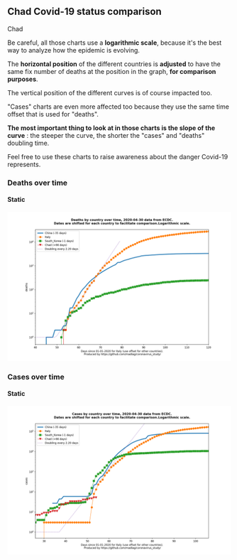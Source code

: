 ## Chad Covid-19 status comparison 

Chad



Be careful, all those charts use a **logarithmic scale**, because it's the best way to analyze how the epidemic is evolving.
 
The **horizontal position** of the different countries is **adjusted** to have the same fix number of deaths at the position in the graph, **for comparison purposes**.

The vertical position of the different curves is of course impacted too.

"Cases" charts are even more affected too because they use the same time offset that is used for "deaths".

**The most important thing to look at in those charts is the slope of the curve** : the steeper the curve, the shorter the "cases" and "deaths" doubling time.

Feel free to use these charts to raise awareness about the danger Covid-19 represents. 


 
### Deaths over time
 
#### Static
![Chad covid-19 deaths static chart](https://raw.githubusercontent.com/madlag/coronavirus_study/master/notebooks/graphs/2020-04-30/countries/Chad/2020-04-30_Chad_deaths.png "Chad covid-19 deaths static chart")   

 
### Cases over time
 
#### Static
![Chad covid-19 cases static chart](https://raw.githubusercontent.com/madlag/coronavirus_study/master/notebooks/graphs/2020-04-30/countries/Chad/2020-04-30_Chad_cases.png "Chad covid-19 cases static chart")   

